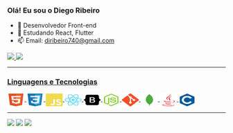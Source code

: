 ### Olá! Eu sou o Diego Ribeiro
- 🔭 Desenvolvedor Front-end
- 🌱 Estudando React, Flutter
- 📫 Email: diribeiro740@gmail.com

 <div>
  <a href="https://github.com/DiRibeiro">
  <img height="180em" src="https://github-readme-stats.vercel.app/api?username=DiRibeiro&hide=issues&show_icons=true&theme=tokyonight&count_private=true"/>
  <img height="180em" src="https://github-readme-stats.vercel.app/api/top-langs/?username=DiRibeiro&layout=compact&langs_count=7&theme=tokyonight"/>
</div>
  
<hr>
  <h3>Linguagens e Tecnologias </h3>
 <div style="display: inline_block">

   <img align="center" alt="Di-HTML" height="30" width="40" src="https://raw.githubusercontent.com/devicons/devicon/master/icons/html5/html5-original.svg"/>
  <img align="center" alt="Di-CSS" height="30" width="40" src="https://raw.githubusercontent.com/devicons/devicon/master/icons/css3/css3-original.svg"/>
  <img align="center" alt="Di-Js" height="30" width="40" src="https://raw.githubusercontent.com/devicons/devicon/master/icons/javascript/javascript-plain.svg"/>
  <img align="center" alt="Di-React" height="30" width="40" src="https://raw.githubusercontent.com/devicons/devicon/master/icons/react/react-original.svg"/>
  <img align="center" alt="Di-Bootstrap" height="30" width="40" src="https://raw.githubusercontent.com/devicons/devicon/master/icons/bootstrap/bootstrap-plain.svg"/>
  <img align="center" alt="Di-nodejs" height="30" width="40" src="https://raw.githubusercontent.com/devicons/devicon/master/icons/nodejs/nodejs-plain.svg"/>
  <img align="center" alt="Di-git" height="30" width="40" src="https://raw.githubusercontent.com/devicons/devicon/master/icons/git/git-plain.svg"/>
<img align="center" alt="Di-mongodb" height="30" width="40" src="https://raw.githubusercontent.com/devicons/devicon/master/icons/mongodb/mongodb-plain.svg">
    <img align="center" alt="Di-java" height="30" width="40" src="https://raw.githubusercontent.com/devicons/devicon/master/icons/java/java-plain.svg">
   <img align="center" alt="Di-C" height="30" width="40" src="https://raw.githubusercontent.com/devicons/devicon/master/icons/c/c-plain.svg">
</div>

 <hr>
 
<div> 

  <a href="https://www.instagram.com/ribeirodiegobjj/" target="_blank"><img src="https://img.shields.io/badge/-Instagram-%23E4405F?style=for-the-badge&logo=instagram&logoColor=white" target="_blank"></a>
  <a href = "mailto:diego.ribeiro740@outlook.com"><img src="[https://img.shields.io/badge/-Gmail-%23333?style=for-the-badge&logo=gmail&logoColor=white](https://www.google.com/url?sa=i&url=https%3A%2F%2Fwww.flaticon.com%2Fbr%2Ficone-gratis%2Foutlook_732223&psig=AOvVaw2tG3645_sGK9n1d3DWUJpv&ust=1686742678167000&source=images&cd=vfe&ved=0CBEQjRxqFwoTCKi-sqOUwP8CFQAAAAAdAAAAABAE)" target="_blank"></a>
  <a href="https://www.linkedin.com/in/diribeiro/" target="_blank"><img src="https://img.shields.io/badge/-LinkedIn-%230077B5?style=for-the-badge&logo=linkedin&logoColor=white" target="_blank"></a> 
 
</div> 

<!--
**DiRibeiro/DiRibeiro** is a ✨ _special_ ✨ repository because its `README.md` (this file) appears on your GitHub profile.

Here are some ideas to get you started:

- 🔭 I’m currently working on ...
- 🌱 I’m currently learning ...
- 👯 I’m looking to collaborate on ...
- 🤔 I’m looking for help with ...
- 💬 Ask me about ...
- 📫 How to reach me: ...
- 😄 Pronouns: ...
- ⚡ Fun fact: ...
-->

